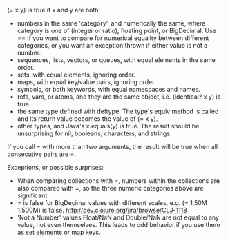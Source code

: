 (= x y) is true if x and y are both:

* numbers in the same 'category', and numerically the same, where
  category is one of (integer or ratio), floating point, or
  BigDecimal.  Use == if you want to compare for numerical equality
  between different categories, or you want an exception thrown if
  either value is not a number.
* sequences, lists, vectors, or queues, with equal elements in the
  same order.
* sets, with equal elements, ignoring order.
* maps, with equal key/value pairs, ignoring order.
* symbols, or both keywords, with equal namespaces and names.
* refs, vars, or atoms, and they are the same object, i.e. (identical?
  x y) is true.
* the same type defined with deftype.  The type's equiv method is
  called and its return value becomes the value of (= x y).
* other types, and Java's x.equals(y) is true.  The result should be
  unsurprising for nil, booleans, characters, and strings.

If you call = with more than two arguments, the result will be true
when all consecutive pairs are =.

Exceptions, or possible surprises:

* When comparing collections with =, numbers within the collections
  are also compared with =, so the three numeric categories above
  are significant.
* = is false for BigDecimal values with different scales, e.g. (=
  1.50M 1.500M) is false.  http://dev.clojure.org/jira/browse/CLJ-1118
* 'Not a Number' values Float/NaN and Double/NaN are not equal to any
  value, not even themselves.  This leads to odd behavior if you use
  them as set elements or map keys.
